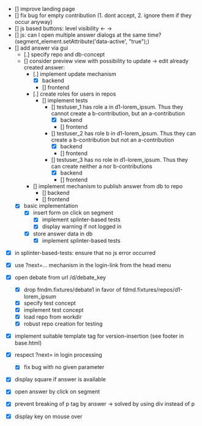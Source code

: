 - [] improve landing page
- [] fix bug for empty contribution (1. dont accept, 2. ignore them if they occur anyway)
- [] js based buttons: level visibility ← →
- [] js: can I open multiple answer dialogs at the same time? (segment_element.setAttribute('data-active', "true");)
- [] add answer via gui
    - [.] specify repo and db-concept
    - [] consider preview view with possibility to update -> edit already created answer:
        - [.] implement update mechanism
            - [x] backend
            - [] frontend
        - [.] create roles for users in repos
            - [] implement tests
                - [] testuser_1 has role a in d1-lorem_ipsum. Thus they cannot create a b-contribution, but an a-contribution
                    - [x] backend
                    - [] frontend
                - [] testuser_2 has role b in d1-lorem_ipsum. Thus they can create a b-contribution but not an a-contribution
                    - [x] backend
                    - [] frontend
                - [] testuser_3 has no role in d1-lorem_ipsum. Thus they can create neither a nor b-contributions
                    - [x] backend
                    - [] frontend
        - [] implement mechanism to publish answer from db to repo
            - [] backend
            - [] frontend
    - [x] basic implementation
        - [x] insert form on click on segment
            - [x] implement splinter-based tests
            - [x] display warning if not logged in
        - [x] store answer data in db
            - [x] implement splinter-based tests

- [x] in splinter-based-tests: ensure that no js error occurred
- [x] use ?next=... mechanism in the login-link from the head menu

- [x] open debate from url /d/debate_key
    - [x] drop fmdm.fixtures/debate1 in favor of fdmd.fixtures/repos/d1-lorem_ipsum
    - [x] specify test concept
    - [x] implement test concept
    - [x] load repo from workdir
    - [x] robust repo creation for testing
- [x] implement suitable template tag for version-insertion (see footer in base.html)
- [x] respect ?next= in login processing
    - [x] fix bug with no given parameter
- [x] display square if answer is available
- [x] open answer by click on segment
- [x] prevent breaking of p tag by answer -> solved by using div instead of p
- [x] display key on mouse over
